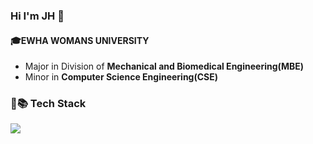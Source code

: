 ### Hi I'm JH 👋
#### :mortar_board:EWHA WOMANS UNIVERSITY
- Major in Division of **Mechanical and Biomedical Engineering(MBE)**
- Minor in **Computer Science Engineering(CSE)**
### :muscle::books: Tech Stack
<img src="https://img.shields.io/badge/Python-blue?style=falt-square&logo=Python&logoColor=white"/></a>


<!--
**jiho-030/jiho-030** is a ✨ _special_ ✨ repository because its `README.md` (this file) appears on your GitHub profile.

Here are some ideas to get you started:

- 🔭 I’m currently working on ...
- 🌱 I’m currently learning ...
- 👯 I’m looking to collaborate on ...
- 🤔 I’m looking for help with ...
- 💬 Ask me about ...
- 📫 How to reach me: ...
- 😄 Pronouns: ...
- ⚡ Fun fact: ...

<a href="버튼을 눌렀을 때 이동할 링크" target="_blank"><img src="https://img.shields.io/badge/뱃지레이블-배경색?style=뱃지모양&logo=로고&logoColor=로고색상"/></a>
-->
